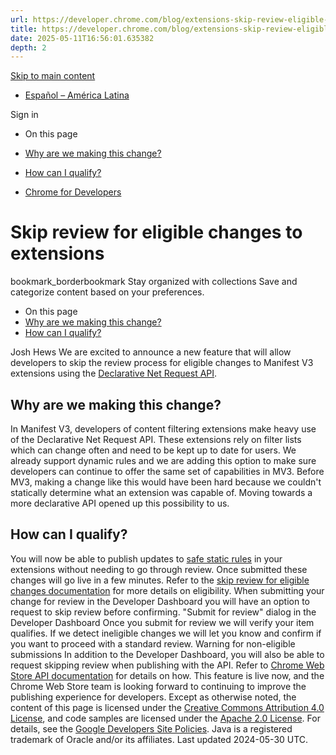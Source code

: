 ```yaml
---
url: https://developer.chrome.com/blog/extensions-skip-review-eligible-changes?hl=en
title: https://developer.chrome.com/blog/extensions-skip-review-eligible-changes?hl=en
date: 2025-05-11T16:56:01.635382
depth: 2
---
```


[ Skip to main content ](https://developer.chrome.com/blog/extensions-skip-review-eligible-changes?hl=en#main-content)
  * [Español – América Latina](https://developer.chrome.com/blog/extensions-skip-review-eligible-changes?hl=es-419)

Sign in


  * On this page
  * [Why are we making this change?](https://developer.chrome.com/blog/extensions-skip-review-eligible-changes?hl=en#why_are_we_making_this_change)
  * [How can I qualify?](https://developer.chrome.com/blog/extensions-skip-review-eligible-changes?hl=en#how_can_i_qualify)


  * [ Chrome for Developers ](https://developer.chrome.com/)


#  Skip review for eligible changes to extensions 
bookmark_borderbookmark Stay organized with collections  Save and categorize content based on your preferences.
  * On this page
  * [Why are we making this change?](https://developer.chrome.com/blog/extensions-skip-review-eligible-changes?hl=en#why_are_we_making_this_change)
  * [How can I qualify?](https://developer.chrome.com/blog/extensions-skip-review-eligible-changes?hl=en#how_can_i_qualify)


Josh Hews 
We are excited to announce a new feature that will allow developers to skip the review process for eligible changes to Manifest V3 extensions using the [Declarative Net Request API](https://developer.chrome.com/docs/extensions/reference/api/declarativeNetRequest).
## Why are we making this change?
In Manifest V3, developers of content filtering extensions make heavy use of the Declarative Net Request API. These extensions rely on filter lists which can change often and need to be kept up to date for users. We already support dynamic rules and we are adding this option to make sure developers can continue to offer the same set of capabilities in MV3.
Before MV3, making a change like this would have been hard because we couldn't statically determine what an extension was capable of. Moving towards a more declarative API opened up this possibility to us.
## How can I qualify?
You will now be able to publish updates to [safe static rules](https://developer.chrome.com/docs/extensions/reference/api/declarativeNetRequest#safe_rules) in your extensions without needing to go through review. Once submitted these changes will go live in a few minutes. Refer to the [skip review for eligible changes documentation](https://developer.chrome.com/docs/webstore/skip-review) for more details on eligibility.
When submitting your change for review in the Developer Dashboard you will have an option to request to skip review before confirming.
"Submit for review" dialog in the Developer Dashboard
Once you submit for review we will verify your item qualifies. If we detect ineligible changes we will let you know and confirm if you want to proceed with a standard review.
Warning for non-eligible submissions
In addition to the Developer Dashboard, you will also be able to request skipping review when publishing with the API. Refer to [Chrome Web Store API documentation](https://developer.chrome.com/docs/webstore/api#publish) for details on how.
This feature is live now, and the Chrome Web Store team is looking forward to continuing to improve the publishing experience for developers.
Except as otherwise noted, the content of this page is licensed under the [Creative Commons Attribution 4.0 License](https://creativecommons.org/licenses/by/4.0/), and code samples are licensed under the [Apache 2.0 License](https://www.apache.org/licenses/LICENSE-2.0). For details, see the [Google Developers Site Policies](https://developers.google.com/site-policies). Java is a registered trademark of Oracle and/or its affiliates.
Last updated 2024-05-30 UTC.

